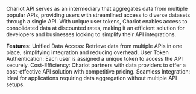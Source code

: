 Chariot API serves as an intermediary that aggregates data from multiple popular APIs, providing users with streamlined access to diverse datasets through a single API. With unique user tokens, Chariot enables access to consolidated data at discounted rates, making it an efficient solution for developers and businesses looking to simplify their API integrations.

**Features:**
Unified Data Access: Retrieve data from multiple APIs in one place, simplifying integration and reducing overhead.
User Token Authentication: Each user is assigned a unique token to access the API securely.
Cost-Efficiency: Chariot partners with data providers to offer a cost-effective API solution with competitive pricing.
Seamless Integration: Ideal for applications requiring data aggregation without multiple API setups.
